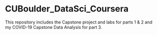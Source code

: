 # CUBoulder_DataSci_Coursera
This repository includes the Capstone project and labs for parts 1 & 2 and my COVID-19 Capstone Data Analysis for part 3. 
